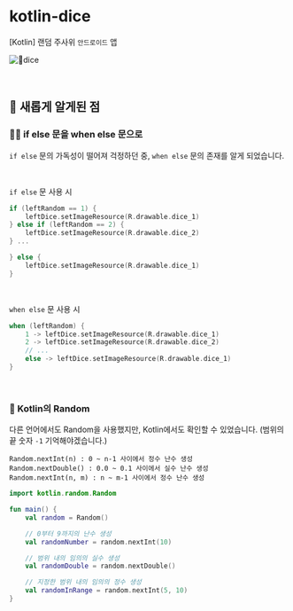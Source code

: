 # kotlin-dice
[Kotlin] 랜덤 주사위 `안드로이드` 앱

![dice](https://github.com/1three/kotlin-dice/assets/94810322/54482460-acc5-46c6-b449-94f82b7f63a8)

<br>

## 🪩 새롭게 알게된 점

### ✍🏻 if else 문을 when else 문으로
`if else` 문의 가독성이 떨어져 걱정하던 중, `when else` 문의 존재를 알게 되었습니다.

<br>

`if else` 문 사용 시

```Kotlin
if (leftRandom == 1) {
    leftDice.setImageResource(R.drawable.dice_1)
} else if (leftRandom == 2) {
    leftDice.setImageResource(R.drawable.dice_2)
} ...

} else {
    leftDice.setImageResource(R.drawable.dice_1)
}
```

<br>

`when else` 문 사용 시

```Kotlin
when (leftRandom) {
    1 -> leftDice.setImageResource(R.drawable.dice_1)
    2 -> leftDice.setImageResource(R.drawable.dice_2)
    // ...
    else -> leftDice.setImageResource(R.drawable.dice_1)
}
```

<br>

### 🧮 Kotlin의 Random

다른 언어에서도 Random을 사용했지만, Kotlin에서도 확인할 수 있었습니다. (범위의 끝 숫자 `-1` 기억해야겠습니다.)

```
Random.nextInt(n) : 0 ~ n-1 사이에서 정수 난수 생성
Random.nextDouble() : 0.0 ~ 0.1 사이에서 실수 난수 생성
Random.nextInt(n, m) : n ~ m-1 사이에서 정수 난수 생성
```

```Kotlin
import kotlin.random.Random

fun main() {
    val random = Random()

    // 0부터 9까지의 난수 생성
    val randomNumber = random.nextInt(10)

    // 범위 내의 임의의 실수 생성
    val randomDouble = random.nextDouble()

    // 지정한 범위 내의 임의의 정수 생성
    val randomInRange = random.nextInt(5, 10)
}
```



